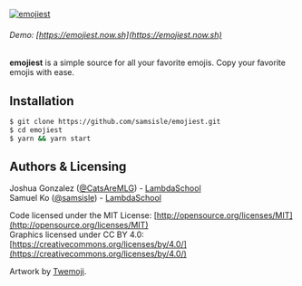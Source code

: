 [![emojiest](https://raw.githubusercontent.com/samsisle/emojiest/old/src/assets/images/emojis.png)](https://emojiest.now.sh)

###### Demo: [https://emojiest.now.sh](https://emojiest.now.sh)

**emojiest** is a simple source for all your favorite emojis. Copy your favorite emojis with ease.

## Installation

```bash
$ git clone https://github.com/samsisle/emojiest.git
$ cd emojiest
$ yarn && yarn start
```

## Authors & Licensing

Joshua Gonzalez ([@CatsAreMLG](https://github.com/CatsAreMLG)) - [LambdaSchool](https://lambdaschool.com/)<br>
Samuel Ko ([@samsisle](https://github.com/samsisle)) - [LambdaSchool](https://lambdaschool.com/)

Code licensed under the MIT License: [http://opensource.org/licenses/MIT](http://opensource.org/licenses/MIT)<br>
Graphics licensed under CC BY 4.0: [https://creativecommons.org/licenses/by/4.0/](https://creativecommons.org/licenses/by/4.0/)

Artwork by [Twemoji](https://twemoji.twitter.com/).
